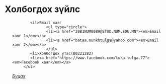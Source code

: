 # Холбогдох зүйлс
<html>
<head>
</head>
<body>
    <p>
        <ul>
            
            <il>Email хаяг
                   <ul type="circle">
                   <li><a href="20B1NUM0089@STUD.NUM.EDU.MN"><em>Email хаяг 1</em></a>
                   <li><a href="bataa.munkhtulga@yahoo.com"><em>Email хаяг 2</em></a>
                   </ul>
            <li>Холбогдох утас(80221282)
            <li><a href="https://www.facebook.com/tuka.tulga.77"><em>Facebook хаяг</em></a>
         </ul>
 <p><a href="https://munkhtulga0826.github.io/"><em>Буцах</em></a></p>                
